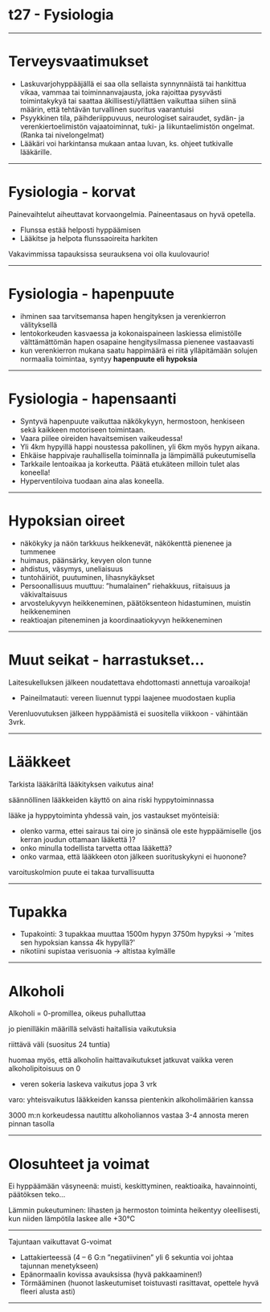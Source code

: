 # t27 - Fysiologia

---

# **Terveysvaatimukset**

-   Laskuvarjohyppääjällä ei saa olla sellaista synnynnäistä tai
    hankittua vikaa, vammaa tai toiminnanvajausta, joka rajoittaa
    pysyvästi toimintakykyä tai saattaa äkillisesti/yllättäen vaikuttaa
    siihen siinä määrin, että tehtävän turvallinen suoritus vaarantuisi
-   Psyykkinen tila, päihderiippuvuus, neurologiset sairaudet, sydän- ja
    verenkiertoelimistön vajaatoiminnat, tuki- ja
    liikuntaelimistön ongelmat. (Ranka tai nivelongelmat)
-   Lääkäri voi harkintansa mukaan antaa luvan, ks. ohjeet
    tutkivalle lääkärille.

---

# **Fysiologia - korvat**

Painevaihtelut aiheuttavat korvaongelmia. Paineentasaus on hyvä
opetella.

-   Flunssa estää helposti hyppäämisen
-   Lääkitse ja helpota flunssaoireita harkiten

Vakavimmissa tapauksissa seurauksena voi olla kuulovaurio!

---

# **Fysiologia - hapenpuute**

-   ihminen saa tarvitsemansa hapen hengityksen ja verenkierron
    välityksellä
-   lentokorkeuden kasvaessa ja kokonaispaineen laskiessa elimistölle
    välttämättömän hapen osapaine hengitysilmassa pienenee vastaavasti
-   kun verenkierron mukana saatu happimäärä ei riitä ylläpitämään
    solujen normaalia toimintaa, syntyy **hapenpuute eli hypoksia**

---

# **Fysiologia - hapensaanti**

-   Syntyvä hapenpuute vaikuttaa näkökykyyn, hermostoon, henkiseen sekä
    kaikkeen motoriseen toimintaan.
-   Vaara piilee oireiden havaitsemisen vaikeudessa!
-   Yli 4km hypyillä happi noustessa pakollinen, yli 6km myös
    hypyn aikana.
-   Ehkäise happivaje rauhallisella toiminnalla ja lämpimällä
    pukeutumisella
-   Tarkkaile lentoaikaa ja korkeutta. Päätä etukäteen milloin tulet
    alas koneella!
-   Hyperventiloiva tuodaan aina alas koneella.

---

# **Hypoksian oireet**

-   näkökyky ja näön tarkkuus heikkenevät, näkökenttä pienenee ja
    tummenee
-   huimaus, päänsärky, kevyen olon tunne
-   ahdistus, väsymys, uneliaisuus
-   tuntohäiriöt, puutuminen, lihasnykäykset
-   Persoonallisuus muuttuu: ”humalainen” riehakkuus, riitaisuus ja
    väkivaltaisuus
-   arvostelukyvyn heikkeneminen, päätöksenteon hidastuminen, muistin
    heikkeneminen
-   reaktioajan piteneminen ja koordinaatiokyvyn heikkeneminen

---

# **Muut seikat - harrastukset…**

Laitesukelluksen jälkeen noudatettava ehdottomasti annettuja varoaikoja!

-   Paineilmatauti: vereen liuennut typpi laajenee muodostaen kuplia

Verenluovutuksen jälkeen hyppäämistä ei suositella viikkoon - vähintään
3vrk.

---

# **Lääkkeet**

Tarkista lääkäriltä lääkityksen vaikutus aina!

säännöllinen lääkkeiden käyttö on aina riski hyppytoiminnassa

lääke ja hyppytoiminta yhdessä vain, jos vastaukset myönteisiä:

-   olenko varma, ettei sairaus tai oire jo sinänsä ole este
    hyppäämiselle (jos kerran joudun ottamaan lääkettä )?
-   onko minulla todellista tarvetta ottaa lääkettä?
-   onko varmaa, että lääkkeen oton jälkeen suorituskykyni ei huonone?

varoituskolmion puute ei takaa turvallisuutta

---

# **Tupakka**

-   Tupakointi: 3 tupakkaa muuttaa 1500m hypyn 3750m hypyksi -&gt;
    'mites sen hypoksian kanssa 4k hypyllä?'
-   nikotiini supistaa verisuonia → altistaa kylmälle

---

# **Alkoholi**

Alkoholi = 0-promillea, oikeus puhalluttaa

jo pienilläkin määrillä selvästi haitallisia vaikutuksia

riittävä väli (suositus 24 tuntia)

huomaa myös, että alkoholin haittavaikutukset jatkuvat vaikka veren
alkoholipitoisuus on 0

-   veren sokeria laskeva vaikutus jopa 3 vrk

varo: yhteisvaikutus lääkkeiden kanssa pientenkin alkoholimäärien kanssa

3000 m:n korkeudessa nautittu alkoholiannos vastaa 3-4 annosta meren
pinnan tasolla

---

# **Olosuhteet ja voimat**

Ei hyppäämään väsyneenä: muisti, keskittyminen, reaktioaika,
havainnointi, päätöksen teko…

Lämmin pukeutuminen: lihasten ja hermoston toiminta heikentyy
oleellisesti, kun niiden lämpötila laskee alle +30°C

---

Tajuntaan vaikuttavat G-voimat

-   Lattakierteessä (4 – 6 G:n ”negatiivinen” yli 6 sekuntia voi johtaa
    tajunnan menetykseen)
-   Epänormaalin kovissa avauksissa (hyvä pakkaaminen!)
-   Törmääminen (huonot laskeutumiset toistuvasti rasittavat, opettele
    hyvä fleeri alusta asti)

---
